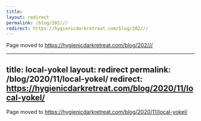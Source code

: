 ```yaml
---
title: 
layout: redirect
permalink: /blog/202///
redirect: https://hygienicdarkretreat.com/blog/202///
---
```


Page moved to <https://hygienicdarkretreat.com/blog/202///>

---
title: local-yokel
layout: redirect
permalink: /blog/2020/11/local-yokel/
redirect: https://hygienicdarkretreat.com/blog/2020/11/local-yokel/
---

Page moved to <https://hygienicdarkretreat.com/blog/2020/11/local-yokel/>

